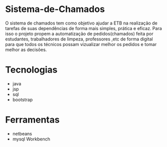 # Sistema-de-Chamados
O sistema de chamados tem como objetivo ajudar a ETB na realização de tarefas de suas dependências  de forma mais simples, prática e eficaz.
Para isso o projeto propem a automatização de pedidos(chamados) feita por estudantes, trabalhadores de limpeza, professores ,etc de forma digital
para que todos os técnicos possam vizualizar melhor os pedidos e tomar melhor as decisões.

# Tecnologias
- java
- jsp
- sql
- bootstrap
# Ferramentas
- netbeans
- mysql Workbench

